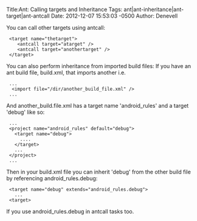 Title:Ant: Calling targets and Inheritance
Tags: ant|ant-inheritance|ant-target|ant-antcall
Date: 2012-12-07 15:53:03 -0500 
Author: Denevell


You can call other targets using antcall:

     <target name="thetarget">
        <antcall target="atarget" />
        <antcall target="anothertarget" />
     </target>

You can also perform inheritance from imported build files: If you have an ant build file, build.xml, that imports another i.e.  

     ...
      <import file="/dir/another_build_file.xml" />
     ...

And another_build.file.xml has a target name 'android_rules' and a target 'debug' like so:

     ...
     <project name="android_rules" default="debug">
       <target name="debug">
         ....
       </target>
       ...
     </project>
     ...

Then in your build.xml file you can inherit 'debug' from the other build file by referencing android_rules.debug:

     <target name="debug" extends="android_rules.debug">
       ...
     <target>

If you use android_rules.debug in antcall tasks too.
